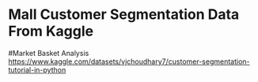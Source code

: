# Mall Customer Segmentation Data From Kaggle
#Market Basket Analysis
https://www.kaggle.com/datasets/vjchoudhary7/customer-segmentation-tutorial-in-python
